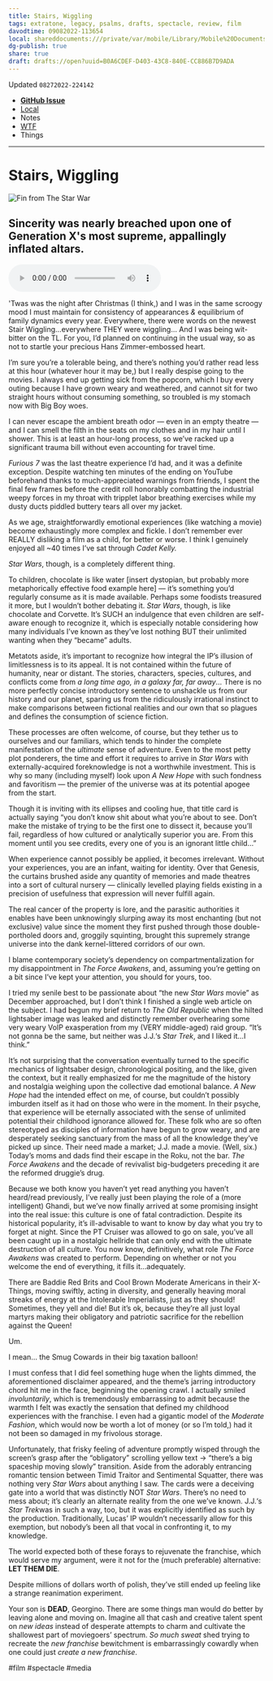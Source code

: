 ```yaml
---
title: Stairs, Wiggling
tags: extratone, legacy, psalms, drafts, spectacle, review, film
davodtime: 09082022-113654
local: shareddocuments:///private/var/mobile/Library/Mobile%20Documents/iCloud~md~obsidian/Documents/OBSHIDDIAN/drafts/B0A6CDEF-D403-43C8-840E-CC886B7D9ADA.md
dg-publish: true
share: true
draft: drafts://open?uuid=B0A6CDEF-D403-43C8-840E-CC886B7D9ADA
---
```

Updated `08272022-224142`

- [**GitHub Issue**](https://github.com/extratone/bilge/issues/360)
- [Local](drafts://open?uuid=B0A6CDEF-D403-43C8-840E-CC886B7D9ADA)
- Notes
- [WTF](https://davidblue.wtf/drafts/B0A6CDEF-D403-43C8-840E-CC886B7D9ADA.html)
- Things

---

# Stairs, Wiggling

![Fin from The Star War](https://i.snap.as/WZE6gzb.jpeg)

## Sincerity was nearly breached upon one of Generation X's most supreme, appallingly inflated altars.  

<!--more-->

<audio controls>
  <source src="https://github.com/extratone/bilge/raw/main/audio/TTS/stairswiggling.m4a">
</audio>

'Twas was the night after Christmas (I think,) and I was in the same scroogy mood I must maintain for consistency of appearances *&* equilibrium of family dynamics every year. Everywhere, there were words on the newest Stair Wiggling…everywhere THEY were wiggling… And I was being wit-bitter on the TL. For you, I’d planned on continuing in the usual way, so as not to startle your precious Hans Zimmer-embossed heart.

I’m sure you’re a tolerable being, and there’s nothing you’d rather read less at this hour (whatever hour it may be,) but I really despise going to the movies. I always end up getting sick from the popcorn, which I buy every outing because I have grown weary and weathered, and cannot sit for two straight hours without consuming something, so troubled is my stomach now with Big Boy woes.

I can never escape the ambient breath odor — even in an empty theatre — and I can smell the filth in the seats on my clothes and in my hair until I shower. This is at least an hour-long process, so we’ve racked up a significant trauma bill without even accounting for travel time.

*Furious 7* was the last theatre experience I’d had, and it was a definite exception. Despite watching ten minutes of the ending on YouTube beforehand thanks to much-appreciated warnings from friends, I spent the final few frames before the credit roll honorably combatting the industrial weepy forces in my throat with tripplet labor breathing exercises while my dusty ducts piddled buttery tears all over my jacket.

As we age, straightforwardly emotional experiences (like watching a movie) become exhaustingly more complex and fickle. I don’t remember ever REALLY disliking a film as a child, for better or worse. I think I genuinely enjoyed all ~40 times I’ve sat through *Cadet Kelly.*

*Star Wars*, though, is a completely different thing.

To children, chocolate is like water [insert dystopian, but probably more metaphorically effective food example here] — it’s something you’d regularly consume as it is made available. Perhaps some foodists treasured it more, but I wouldn’t bother debating it. *Star Wars*, though, is like chocolate and Corvette. It’s SUCH an indulgence that even children are self-aware enough to recognize it, which is especially notable considering how many individuals I’ve known as they’ve lost nothing BUT their unlimited wanting when they “became” adults.

Metatots aside, it’s important to recognize how integral the IP’s illusion of limitlessness is to its appeal. It is not contained within the future of humanity, near or distant. The stories, characters, species, cultures, and conflicts come from *a long time ago, in a galaxy far, far away*… There is no more perfectly concise introductory sentence to unshackle us from our history and our planet, sparing us from the ridiculously irrational instinct to make comparisons between fictional realities and our own that so plagues and defines the consumption of science fiction.

These processes are often welcome, of course, but they tether us to ourselves and our familiars, which tends to hinder the complete manifestation of the *ultimate* sense of adventure. Even to the most petty plot ponderers, the time and effort it requires to arrive in *Star Wars* with externally-acquired foreknowledge is not a worthwhile investment. This is why so many (including myself) look upon *A New Hope* with such fondness and favoritism — the premier of the universe was at its potential apogee from the start.

Though it is inviting with its ellipses and cooling hue, that title card is actually saying “you don’t know shit about what you’re about to see. Don’t make the mistake of trying to be the first one to dissect it, because you’ll fail, regardless of how cultured or analytically superior you are. From this moment until you see credits, every one of you is an ignorant little child…”

When experience cannot possibly be applied, it becomes irrelevant. Without your experiences, you are an infant, waiting for identity. Over that Genesis, the curtains brushed aside any quantity of memories and made theatres into a sort of cultural nursery — clinically levelled playing fields existing in a precision of usefulness that expression will never fulfill again.

The real cancer of the property is lore, and the parasitic authorities it enables have been unknowingly slurping away its most enchanting (but not exclusive) value since the moment they first pushed through those double-portholed doors and, groggily squinting, brought this supremely strange universe into the dank kernel-littered corridors of our own.

I blame contemporary society’s dependency on compartmentalization for my disappointment in *The Force Awakens*, and, assuming you’re getting on a bit since I’ve kept your attention, you should for yours, too.

I tried my senile best to be passionate about “the new *Star Wars* movie” as December approached, but I don’t think I finished a single web article on the subject. I had begun my brief return to *The Old Republic* when the hilted lightsaber image was leaked and distinctly remember overhearing some very weary VoIP exasperation from my (VERY middle-aged) raid group. “It’s not gonna be the same, but neither was J.J.‘s *Star Trek*, and I liked it…I think.”

It’s not surprising that the conversation eventually turned to the specific mechanics of lightsaber design, chronological positing, and the like, given the context, but it really emphasized for me the magnitude of the history and nostalgia weighing upon the collective dad emotional balance. *A New Hope* had the intended effect on me, of course, but couldn’t possibly imburden itself as it had on those who were in the moment. In their psyche, that experience will be eternally associated with the sense of unlimited potential their childhood ignorance allowed for. These folk who are so often stereotyped as disciples of information have begun to grow weary, and are desperately seeking sanctuary from the mass of all the knowledge they’ve picked up since. Their need made a market; J.J. made a movie. (Well, six.) Today’s moms and dads find their escape in the Roku, not the bar. *The Force Awakens* and the decade of revivalist big-budgeters preceding it are the reformed druggie’s drug.

Because we both know you haven’t yet read anything you haven’t heard/read previously, I’ve really just been playing the role of a (more intelligent) Ghandi, but we’ve now finally arrived at some promising insight into the real issue: this culture is one of fatal contradiction. Despite its historical popularity, it’s ill-advisable to want to know by day what you try to forget at night. Since the PT Cruiser was allowed to go on sale, you’ve all been caught up in a nostalgic hellride that can only end with the ultimate destruction of all culture. You now know, definitively, what role *The Force Awakens* was created to perform. Depending on whether or not you welcome the end of everything, it fills it…adequately.

There are Baddie Red Brits and Cool Brown Moderate Americans in their X-Things, moving swiftly, acting in diversity, and generally heaving moral streaks of energy at the Intolerable Imperialists, just as they should! Sometimes, they yell and die! But it’s ok, because they’re all just loyal martyrs making their obligatory and patriotic sacrifice for the rebellion against the Queen!

Um.

I mean… the Smug Cowards in their big taxation balloon!

I must confess that I did feel something huge when the lights dimmed, the aforementioned disclaimer appeared, and the theme’s jarring introductory chord hit me in the face, beginning the opening crawl. I actually smiled *involuntarily*, which is tremendously embarrassing to admit because the warmth I felt was exactly the sensation that defined my childhood experiences with the franchise. I even had a gigantic model of the *Moderate Fashion*, which would now be worth a lot of money (or so I’m told,) had it not been so damaged in my frivolous storage.

Unfortunately, that frisky feeling of adventure promptly wisped through the screen’s grasp after the “obligatory” scrolling yellow text -> “there’s a big spaceship moving slowly” transition. Aside from the adorably entrancing romantic tension between Timid Traitor and Sentimental Squatter, there was nothing very *Star Wars* about anything I saw. The cards were a deceiving gate into a world that was distinctly NOT *Star Wars*. There’s no need to mess about; it’s clearly an alternate reality from the one we’ve known. J.J.‘s *Star Trek*was in such a way, too, but it was explicitly identified as such by the production. Traditionally, Lucas’ IP wouldn’t necessarily allow for this exemption, but nobody’s been all that vocal in confronting it, to my knowledge.

The world expected both of these forays to rejuvenate the franchise, which would serve my argument, were it not for the (much preferable) alternative: 
**LET THEM DIE**.

Despite millions of dollars worth of polish, they’ve still ended up feeling like a strange reanimation experiment.

Your son is **DEAD**, Georgino. There are some things man would do better by leaving alone and moving on. Imagine all that cash and creative talent spent on *new ideas* instead of desperate attempts to charm and cultivate the shallowest part of moviegoers’ spectrum. *So much sweat* shed trying to recreate the *new franchise* bewitchment is embarrassingly cowardly when one could just *create a new franchise*.

<!--comment-->

#film #spectacle #media